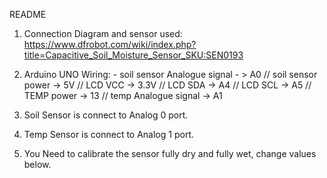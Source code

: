 README

1. Connection Diagram and sensor used: https://www.dfrobot.com/wiki/index.php?title=Capacitive_Soil_Moisture_Sensor_SKU:SEN0193
2. Arduino UNO Wiring:  - soil sensor Analogue signal - > A0 // 
            soil sensor power -> 5V //
            LCD VCC -> 3.3V //
            LCD SDA -> A4 //
            LCD SCL -> A5 //
            TEMP power -> 13 //
            temp Analogue signal -> A1
            
 3. Soil Sensor is connect to Analog 0 port.
 4. Temp Sensor is connect to Analog 1 port.
 5. You Need to calibrate the sensor fully dry and fully wet, change values below.
